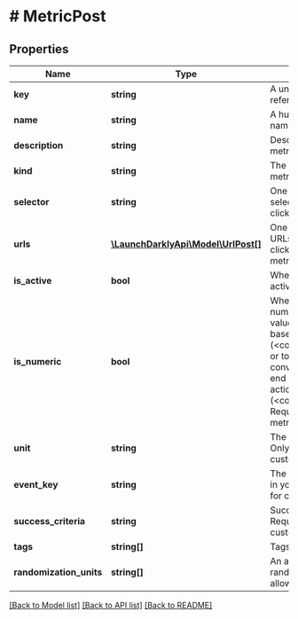 # # MetricPost

## Properties

Name | Type | Description | Notes
------------ | ------------- | ------------- | -------------
**key** | **string** | A unique key to reference the metric |
**name** | **string** | A human-friendly name for the metric | [optional]
**description** | **string** | Description of the metric | [optional]
**kind** | **string** | The kind of event your metric will track |
**selector** | **string** | One or more CSS selectors. Required for click metrics. | [optional]
**urls** | [**\LaunchDarklyApi\Model\UrlPost[]**](UrlPost.md) | One or more target URLs. Required for click and pageview metrics. | [optional]
**is_active** | **bool** | Whether the metric is active | [optional]
**is_numeric** | **bool** | Whether to track numeric changes in value against a baseline (&lt;code&gt;true&lt;/code&gt;) or to track a conversion when an end user takes an action (&lt;code&gt;false&lt;/code&gt;). Required for custom metrics. | [optional]
**unit** | **string** | The unit of measure. Only for numeric custom metrics. | [optional]
**event_key** | **string** | The event name to use in your code. Required for custom metrics. | [optional]
**success_criteria** | **string** | Success criteria. Required for numeric custom metrics. | [optional]
**tags** | **string[]** | Tags for the metric | [optional]
**randomization_units** | **string[]** | An array of randomization units allowed for this metric | [optional]

[[Back to Model list]](../../README.md#models) [[Back to API list]](../../README.md#endpoints) [[Back to README]](../../README.md)
